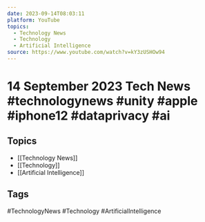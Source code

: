 ```yaml
---
date: 2023-09-14T08:03:11
platform: YouTube
topics:
  - Technology News
  - Technology
  - Artificial Intelligence
source: https://www.youtube.com/watch?v=kY3zUSHOw94
---
```

# 14 September 2023 Tech News  #technologynews #unity #apple #iphone12 #dataprivacy #ai

## Topics
- [[Technology News]]
- [[Technology]]
- [[Artificial Intelligence]]

## Tags
#TechnologyNews #Technology #ArtificialIntelligence